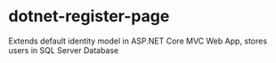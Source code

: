 # dotnet-register-page
Extends default identity model in ASP.NET Core MVC Web App, stores users in SQL Server Database

